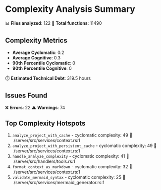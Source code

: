 # Complexity Analysis Summary

📊 **Files analyzed**: 122
🔧 **Total functions**: 11490

## Complexity Metrics

- **Average Cyclomatic**: 0.2
- **Average Cognitive**: 0.3
- **90th Percentile Cyclomatic**: 0
- **90th Percentile Cognitive**: 0

⏱️  **Estimated Technical Debt**: 319.5 hours

## Issues Found

❌ **Errors**: 22
⚠️  **Warnings**: 74

## Top Complexity Hotspots

1. `analyze_project_with_cache` - cyclomatic complexity: 49
   📁 ./server/src/services/context.rs:1
2. `analyze_project_with_persistent_cache` - cyclomatic complexity: 49
   📁 ./server/src/services/context.rs:1
3. `handle_analyze_complexity` - cyclomatic complexity: 41
   📁 ./server/src/handlers/tools.rs:1
4. `format_context_as_markdown` - cyclomatic complexity: 32
   📁 ./server/src/services/context.rs:1
5. `validate_mermaid_syntax` - cyclomatic complexity: 25
   📁 ./server/src/services/mermaid_generator.rs:1


